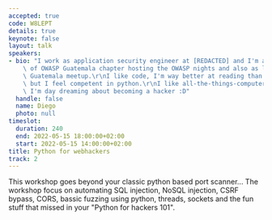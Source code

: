 ```yaml
---
accepted: true
code: W8LEPT
details: true
keynote: false
layout: talk
speakers:
- bio: "I work as application security engineer at [REDACTED] and I'm active collaborator\
    \ of OWASP Guatemala chapter hosting the OWASP nights and also as leader of HackTheBox\
    \ Guatemala meetup.\r\nI like code, I'm way better at reading than writing it,\
    \ but I feel competent in python.\r\nI like all-the-things-computers and currently\
    \ I'm day dreaming about becoming a hacker :D"
  handle: false
  name: Diego
  photo: null
timeslot:
  duration: 240
  end: 2022-05-15 18:00:00+02:00
  start: 2022-05-15 14:00:00+02:00
title: Python for webhackers
track: 2
---
```


This workshop goes beyond your classic python based port scanner...
The workshop focus on automating SQL injection, NoSQL injection,  CSRF bypass, CORS,  bassic fuzzing using python, threads, sockets and the fun stuff that  missed in your "Python for hackers 101".